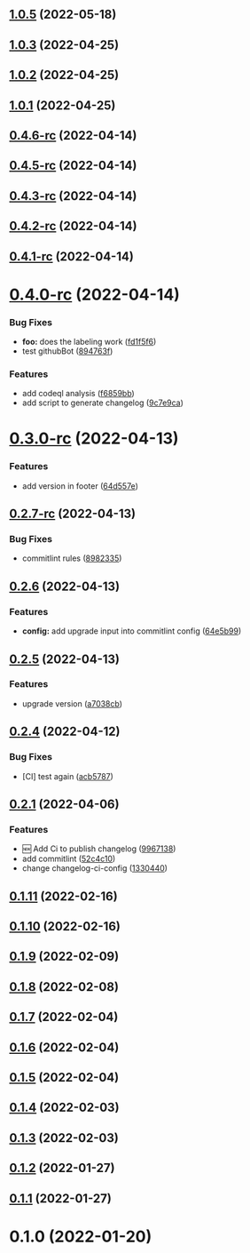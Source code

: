 ## [1.0.5](https://github.com/ddecrulle/Knowledge/compare/v1.0.3...v1.0.5) (2022-05-18)



## [1.0.3](https://github.com/ddecrulle/Knowledge/compare/v1.0.2...v1.0.3) (2022-04-25)



## [1.0.2](https://github.com/ddecrulle/Knowledge/compare/v1.0.1...v1.0.2) (2022-04-25)



## [1.0.1](https://github.com/ddecrulle/Knowledge/compare/v0.4.6-rc...v1.0.1) (2022-04-25)



## [0.4.6-rc](https://github.com/ddecrulle/Knowledge/compare/v0.4.5-rc...v0.4.6-rc) (2022-04-14)



## [0.4.5-rc](https://github.com/ddecrulle/Knowledge/compare/v0.4.4-rc...v0.4.5-rc) (2022-04-14)



## [0.4.3-rc](https://github.com/ddecrulle/Knowledge/compare/v0.4.2...v0.4.3-rc) (2022-04-14)



## [0.4.2-rc](https://github.com/ddecrulle/Knowledge/compare/v0.4.1-rc...v0.4.2-rc) (2022-04-14)



## [0.4.1-rc](https://github.com/ddecrulle/Knowledge/compare/v0.4.0...v0.4.1-rc) (2022-04-14)



# [0.4.0-rc](https://github.com/ddecrulle/Knowledge/compare/v0.3.0...v0.4.0-rc) (2022-04-14)


### Bug Fixes

* **foo:** does the labeling work ([fd1f5f6](https://github.com/ddecrulle/Knowledge/commit/fd1f5f6a156783340228904932304f54a2e9964c))
* test githubBot ([894763f](https://github.com/ddecrulle/Knowledge/commit/894763fbe4b54d0ebeb082943048133a1ba6c99d))


### Features

* add codeql analysis ([f6859bb](https://github.com/ddecrulle/Knowledge/commit/f6859bb8f56b944607e172ff356b6dbfb2489f9d))
* add script to generate changelog ([9c7e9ca](https://github.com/ddecrulle/Knowledge/commit/9c7e9ca5ab31902f2544e73aa298b761e2ff0070))



# [0.3.0-rc](https://github.com/ddecrulle/Knowledge/compare/v0.2.7-rc...v0.3.0-rc) (2022-04-13)


### Features

* add version in footer ([64d557e](https://github.com/ddecrulle/Knowledge/commit/64d557efb58fa5b9f47d77a8abeb93b09c796050))



## [0.2.7-rc](https://github.com/ddecrulle/Knowledge/compare/v0.2.7...v0.2.7-rc) (2022-04-13)


### Bug Fixes

* commitlint rules ([8982335](https://github.com/ddecrulle/Knowledge/commit/8982335c2a81d100159acceeb2d17395665d8071))



## [0.2.6](https://github.com/ddecrulle/Knowledge/compare/v0.2.5...v0.2.6) (2022-04-13)


### Features

* **config:** add upgrade input into commitlint config ([64e5b99](https://github.com/ddecrulle/Knowledge/commit/64e5b9943bcad004afecfd36fd173d2da4bb72a4))



## [0.2.5](https://github.com/ddecrulle/Knowledge/compare/v0.2.4...v0.2.5) (2022-04-13)


### Features

* upgrade version ([a7038cb](https://github.com/ddecrulle/Knowledge/commit/a7038cbf135b70fe4e010a3efddc752dacaee3d4))



## [0.2.4](https://github.com/ddecrulle/Knowledge/compare/v0.2.1...v0.2.4) (2022-04-12)


### Bug Fixes

* [CI] test again ([acb5787](https://github.com/ddecrulle/Knowledge/commit/acb57875d142c05ebb559180e4de78ac558c7bab))



## [0.2.1](https://github.com/ddecrulle/Knowledge/compare/0.2.0...v0.2.1) (2022-04-06)


### Features

* :new: Add Ci to publish changelog ([9967138](https://github.com/ddecrulle/Knowledge/commit/99671380a0eaae8ee73f6ecc2d3e9fbd9661ffaf))
* add commitlint ([52c4c10](https://github.com/ddecrulle/Knowledge/commit/52c4c10fc79d1dc4f52cb80dc2fc6f5d4eb41614))
* change changelog-ci-config ([1330440](https://github.com/ddecrulle/Knowledge/commit/133044020027300a2018995244d5332d9a056fcf))



## [0.1.11](https://github.com/ddecrulle/Knowledge/compare/0.1.10...0.1.11) (2022-02-16)



## [0.1.10](https://github.com/ddecrulle/Knowledge/compare/0.1.9...0.1.10) (2022-02-16)



## [0.1.9](https://github.com/ddecrulle/Knowledge/compare/0.1.8...0.1.9) (2022-02-09)



## [0.1.8](https://github.com/ddecrulle/Knowledge/compare/0.1.7...0.1.8) (2022-02-08)



## [0.1.7](https://github.com/ddecrulle/Knowledge/compare/0.1.6...0.1.7) (2022-02-04)



## [0.1.6](https://github.com/ddecrulle/Knowledge/compare/0.1.5...0.1.6) (2022-02-04)



## [0.1.5](https://github.com/ddecrulle/Knowledge/compare/0.1.4...0.1.5) (2022-02-04)



## [0.1.4](https://github.com/ddecrulle/Knowledge/compare/0.1.3...0.1.4) (2022-02-03)



## [0.1.3](https://github.com/ddecrulle/Knowledge/compare/0.1.2...0.1.3) (2022-02-03)



## [0.1.2](https://github.com/ddecrulle/Knowledge/compare/0.1.1...0.1.2) (2022-01-27)



## [0.1.1](https://github.com/ddecrulle/Knowledge/compare/0.1.0...0.1.1) (2022-01-27)



# 0.1.0 (2022-01-20)




